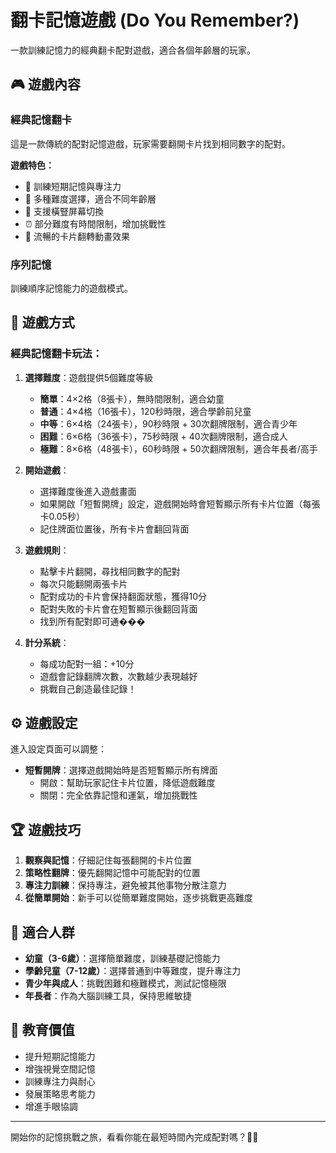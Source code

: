 # 翻卡記憶遊戲 (Do You Remember?)

一款訓練記憶力的經典翻卡配對遊戲，適合各個年齡層的玩家。

## 🎮 遊戲內容

### 經典記憶翻卡
這是一款傳統的配對記憶遊戲，玩家需要翻開卡片找到相同數字的配對。

**遊戲特色：**
- 🧠 訓練短期記憶與專注力
- 🎯 多種難度選擇，適合不同年齡層
- 📱 支援橫豎屏幕切換
- ⏰ 部分難度有時間限制，增加挑戰性
- 💫 流暢的卡片翻轉動畫效果

### 序列記憶
訓練順序記憶能力的遊戲模式。

## 🎯 遊戲方式

### 經典記憶翻卡玩法：

1. **選擇難度**：遊戲提供5個難度等級
   - **簡單**：4×2格（8張卡），無時間限制，適合幼童
   - **普通**：4×4格（16張卡），120秒時限，適合學齡前兒童  
   - **中等**：6×4格（24張卡），90秒時限 + 30次翻牌限制，適合青少年
   - **困難**：6×6格（36張卡），75秒時限 + 40次翻牌限制，適合成人
   - **極難**：8×6格（48張卡），60秒時限 + 50次翻牌限制，適合年長者/高手

2. **開始遊戲**：
   - 選擇難度後進入遊戲畫面
   - 如果開啟「短暫開牌」設定，遊戲開始時會短暫顯示所有卡片位置（每張卡0.05秒）
   - 記住牌面位置後，所有卡片會翻回背面

3. **遊戲規則**：
   - 點擊卡片翻開，尋找相同數字的配對
   - 每次只能翻開兩張卡片
   - 配對成功的卡片會保持翻面狀態，獲得10分
   - 配對失敗的卡片會在短暫顯示後翻回背面
   - 找到所有配對即可通���

4. **計分系統**：
   - 每成功配對一組：+10分
   - 遊戲會記錄翻牌次數，次數越少表現越好
   - 挑戰自己創造最佳記錄！

## ⚙️ 遊戲設定

進入設定頁面可以調整：

- **短暫開牌**：選擇遊戲開始時是否短暫顯示所有牌面
  - 開啟：幫助玩家記住卡片位置，降低遊戲難度
  - 關閉：完全依靠記憶和運氣，增加挑戰性

## 🏆 遊戲技巧

1. **觀察與記憶**：仔細記住每張翻開的卡片位置
2. **策略性翻牌**：優先翻開記憶中可能配對的位置
3. **專注力訓練**：保持專注，避免被其他事物分散注意力
4. **從簡單開始**：新手可以從簡單難度開始，逐步挑戰更高難度

## 🎯 適合人群

- **幼童（3-6歲）**：選擇簡單難度，訓練基礎記憶能力
- **學齡兒童（7-12歲）**：選擇普通到中等難度，提升專注力
- **青少年與成人**：挑戰困難和極難模式，測試記憶極限
- **年長者**：作為大腦訓練工具，保持思維敏捷

## 🌟 教育價值

- 提升短期記憶能力
- 增強視覺空間記憶
- 訓練專注力與耐心
- 發展策略思考能力
- 增進手眼協調

---

開始你的記憶挑戰之旅，看看你能在最短時間內完成配對嗎？🧩✨

